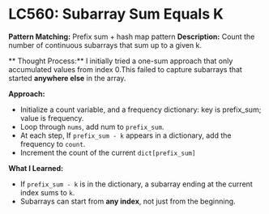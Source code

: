 # LC560: Subarray Sum Equals K #
**Pattern Matching:** Prefix sum + hash map pattern 
**Description:**
Count the number of continuous subarrays that sum up to a given k. 

** Thought Process:**
I initially tried a one-sum approach that only accumulated values from index 0.This failed to capture subarrays that started **anywhere else** in the array. 

**Approach:**
- Initialize a count variable, and a frequency dictionary: key is prefix_sum; value is frequency. 
- Loop through `nums`, add num to `prefix_sum`. 
- At each step, If `prefix_sum - k` appears in a dictionary, add the frequency to `count`. 
- Increment the count of the current `dict[prefix_sum]` 

**What I Learned:**  
- If `prefix_sum - k` is in the dictionary, a subarray ending at the current index sums to `k`.
- Subarrays can start from **any index**, not just from the beginning.
